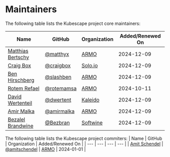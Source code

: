 # Maintainers

The following table lists the Kubescape project core maintainers:

| Name | GitHub | Organization | Added/Renewed On |
| --- | --- | --- | --- |
| [Matthias Bertschy](https://www.linkedin.com/in/matthias-bertschy-b427b815/) | [@matthyx](https://github.com/matthyx) | [ARMO](https://www.armosec.io/) | 2024-12-09 |
| [Craig Box](https://www.linkedin.com/in/crbnz/) | [@craigbox](https://github.com/craigbox) | [Solo.io](https://www.solo.io/) | 2024-12-09 |
| [Ben Hirschberg](https://www.linkedin.com/in/benyamin-ben-hirschberg-66141890) | [@slashben](https://github.com/slashben) | [ARMO](https://www.armosec.io/) | 2024-12-09 |
| [Rotem Refael](https://www.linkedin.com/in/rotem-refael) | [@rotemamsa](https://github.com/rotemamsa) | [ARMO](https://www.armosec.io/) | 2024-10-11 |
| [David Wertenteil](https://www.linkedin.com/in/david-wertenteil-0ba277b9) | [@dwertent](https://github.com/dwertent) | [Kaleido](https://www.kaleido.io/) | 2024-12-09 |
| [Amir Malka](https://www.linkedin.com/in/amirmalka) | [@amirmalka](https://github.com/amirmalka) | [ARMO](https://www.armosec.io/) | 2024-12-09 |
| [Bezalel Brandwine](https://www.linkedin.com/in/bezalel-brandwine) | [@Bezbran](https://github.com/Bezbran) | [Softwine](https://softwine.net/)  | 2024-12-09 |

The following table lists the Kubescape project commiters:
| Name | GitHub | Organization | Added/Renewed On |
| --- | --- | --- | --- |
| [Amit Schendel](https://www.linkedin.com/in/matthias-bertschy-b427b815/) | [@amitschendel](https://github.com/amitschendel) | [ARMO](https://www.armosec.io/) | 2024-01-01 |
